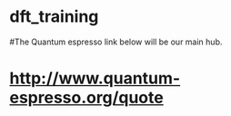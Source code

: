 # dft_training
#The Quantum espresso link below will be our main hub.
# http://www.quantum-espresso.org/quote
